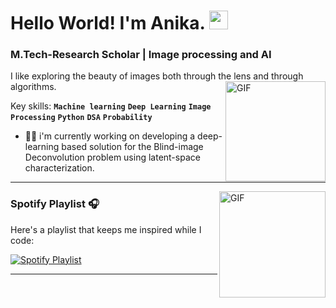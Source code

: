 # Hello World! I'm Anika. <img width="30px" src="https://media.tenor.com/images/3b388fe03da271d2674faf85eb7c3fcd/tenor.gif" />
### M.Tech-Research Scholar | Image processing and AI
I like exploring the beauty of images both through the lens and through algorithms.
<img align="right" alt="GIF" height="160px" src="https://media.giphy.com/media/du3J3cXyzhj75IOgvA/giphy.gif">

Key skills:
**`Machine learning`**
**`Deep Learning`**
**`Image Processing`**
**`Python`**
**`DSA`**
**`Probability`**

- 👨‍💻 i'm currently working on developing a deep-learning based solution for the Blind-image Deconvolution problem using latent-space characterization.


---
<img align="right" alt="GIF" height="170px" src="https://media.giphy.com/media/J5B1Y8QZnzXXbLQIBu/giphy.gif" />

### Spotify Playlist 🎧
Here's a playlist that keeps me inspired while I code:

[![Spotify Playlist](https://open.spotify.com/embed/playlist/1A2fZQ5NSBR0CEbBuzyFe7)](https://open.spotify.com/playlist/1A2fZQ5NSBR0CEbBuzyFe7)

---

<!--

**anika81199/anika81199** is a ✨ _special_ ✨ repository because its `README.md` (this file) appears on your GitHub profile.

Here are some ideas to get you started:

- 🔭 I’m currently working on ...
- 🌱 I’m currently learning ...
- 👯 I’m looko collaborate on ...
- 🤔 I’m looking for help with ...
- 💬 Ask me about ...
- 📫 How to reach me: ...
- 😄 Pronouns: ...
- ⚡ Fun fact: ...
-->
